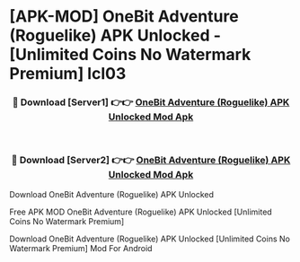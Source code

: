 # [APK-MOD] OneBit Adventure (Roguelike) APK Unlocked - [Unlimited Coins No Watermark Premium] lcl03



<div align="center">
<h3>🔴 Download [Server1] 👉👉 <a href="https://momento.my/?title=OneBit_Adventure_(Roguelike)_APK_Unlocked">OneBit Adventure (Roguelike) APK Unlocked Mod Apk</a></h3><br>

<h3>🔴 Download [Server2] 👉👉 <a href="https://momento.my/?title=OneBit_Adventure_(Roguelike)_APK_Unlocked">OneBit Adventure (Roguelike) APK Unlocked Mod Apk</a></h3>
</div>



Download OneBit Adventure (Roguelike) APK Unlocked 

Free APK MOD OneBit Adventure (Roguelike) APK Unlocked [Unlimited Coins No Watermark Premium]

Download OneBit Adventure (Roguelike) APK Unlocked [Unlimited Coins No Watermark Premium] Mod For Android
